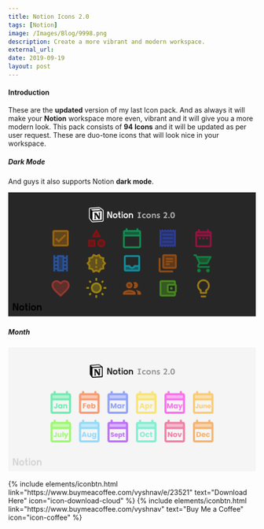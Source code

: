 ```yaml
---
title: Notion Icons 2.0
tags: [Notion]
image: /Images/Blog/9998.png
description: Create a more vibrant and modern workspace.
external_url:
date: 2019-09-19
layout: post
---
```

#### Introduction

These are the **updated** version of my last Icon pack. And as always it will make your **Notion** workspace more even, vibrant and it will give you a more modern look. This pack consists of **94 Icons** and it will be updated as per user request. These are duo-tone icons that will look nice in your workspace.

##### Dark Mode

And guys it also supports Notion **dark mode**.

![alt text](/Images/Blog/9998-1.png "Notion Icons 2.0")

##### Month

![alt text](/Images/Blog/9998-2.png "Notion Icons 2.0")


<p class="text-center">
{% include elements/iconbtn.html link="https://www.buymeacoffee.com/vyshnav/e/23521" text="Download Here" icon="icon-download-cloud" %}
{% include elements/iconbtn.html link="https://www.buymeacoffee.com/vyshnav" text="Buy Me a Coffee" icon="icon-coffee" %}
</p>